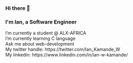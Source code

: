 ### Hi there 👋

<h3>I'm Ian, a Software Engineer</h3>
I’m currently a student @ ALX-AFRICA</br>
I’m currently learning C language</br>
Ask me about web-development</br>
My twitter handle: https://twitter.com/Ian_Kamande_W </br>
My linkedin: https://www.linkedin.com/in/ian-w-kamande/ </br>
